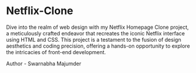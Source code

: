 # Netflix-Clone

Dive into the realm of web design with my Netflix Homepage Clone project, a meticulously crafted endeavor that recreates the iconic Netflix interface using HTML and CSS. This project is a testament to the fusion of design aesthetics and coding precision, offering a hands-on opportunity to explore the intricacies of front-end development.

Author - Swarnabha Majumder
